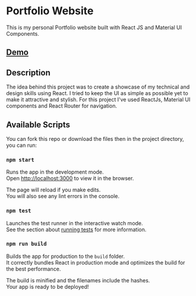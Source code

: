 # Portfolio Website

This is my personal Portfolio website built with React JS and Material UI Components.

## [Demo](https://oplevan.com)

## Description

The idea behind this project was to create a showcase of my technical and design skills using React. I tried to keep the UI as simple as possible yet to make it attractive and stylish. For this project I've used ReactJs, Material UI components and React Router for navigation.

## Available Scripts

You can fork this repo or download the files then in the project directory, you can run:

### `npm start`

Runs the app in the development mode.\
Open [http://localhost:3000](http://localhost:3000) to view it in the browser.

The page will reload if you make edits.\
You will also see any lint errors in the console.

### `npm test`

Launches the test runner in the interactive watch mode.\
See the section about [running tests](https://facebook.github.io/create-react-app/docs/running-tests) for more information.

### `npm run build`

Builds the app for production to the `build` folder.\
It correctly bundles React in production mode and optimizes the build for the best performance.

The build is minified and the filenames include the hashes.\
Your app is ready to be deployed!
